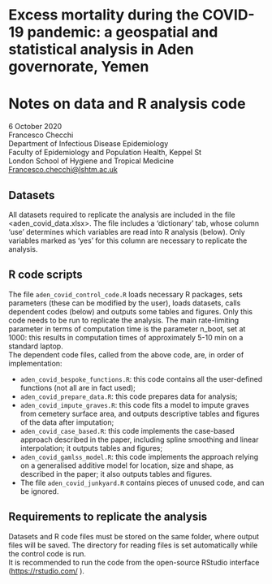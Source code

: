 # Excess mortality during the COVID-19 pandemic: a geospatial and statistical analysis in Aden governorate, Yemen

# Notes on data and R analysis code
6 October 2020  
Francesco Checchi  
Department of Infectious Disease Epidemiology  
Faculty of Epidemiology and Population Health, Keppel St  
London School of Hygiene and Tropical Medicine  
Francesco.checchi@lshtm.ac.uk   

## Datasets
All datasets required to replicate the analysis are included in the file <aden_covid_data.xlsx>. The file includes a ‘dictionary’ tab, whose column ‘use’ determines which variables are read into R analysis (below). Only variables marked as ‘yes’ for this column are necessary to replicate the analysis.


## R code scripts
The file `aden_covid_control_code.R` loads necessary R packages, sets parameters (these can be modified by the user), loads datasets, calls dependent codes (below) and outputs some tables and figures. Only this code needs to be run to replicate the analysis. The main rate-limiting parameter in terms of computation time is the parameter n_boot, set at 1000: this results in computation times of approximately 5-10 min on a standard laptop.  
The dependent code files, called from the above code, are, in order of implementation:  
* `aden_covid_bespoke_functions.R`: this code contains all the user-defined functions (not all are in fact used);  
* `aden_covid_prepare_data.R`: this code prepares data for analysis;  
* `aden_covid_impute_graves.R`: this code fits a model to impute graves from cemetery surface area, and outputs descriptive tables and figures of the data after imputation;  
* `aden_covid_case_based.R`: this code implements the case-based approach described in the paper, including spline smoothing and linear interpolation; it outputs tables and figures;  
* `aden_covid_gamlss_model.R`: this code implements the approach relying on a generalised additive model for location, size and shape, as described in the paper; it also outputs tables and figures.  
* The file `aden_covid_junkyard.R` contains pieces of unused code, and can be ignored.  
  
## Requirements to replicate the analysis
Datasets and R code files must be stored on the same folder, where output files will be saved. The directory for reading files is set automatically while the control code is run.  
It is recommended to run the code from the open-source RStudio interface (https://rstudio.com/ ).
